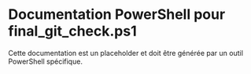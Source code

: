 # Documentation PowerShell pour final_git_check.ps1

Cette documentation est un placeholder et doit être générée par un outil PowerShell spécifique.
